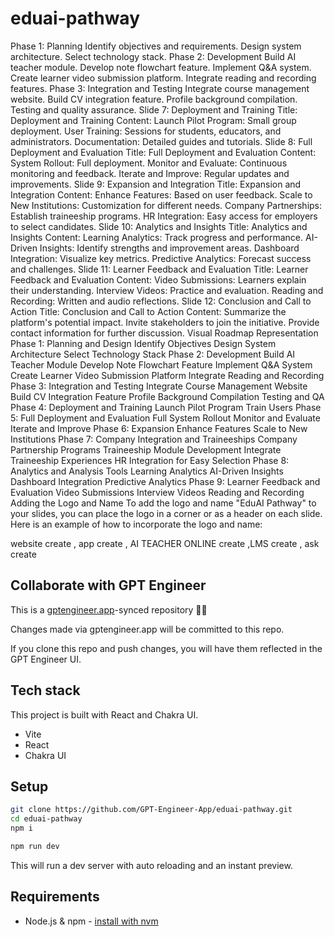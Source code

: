 # eduai-pathway

Phase 1: Planning
Identify objectives and requirements.
Design system architecture.
Select technology stack.
Phase 2: Development
Build AI teacher module.
Develop note flowchart feature.
Implement Q&A system.
Create learner video submission platform.
Integrate reading and recording features.
Phase 3: Integration and Testing
Integrate course management website.
Build CV integration feature.
Profile background compilation.
Testing and quality assurance.
Slide 7: Deployment and Training
Title: Deployment and Training
Content:
Launch Pilot Program: Small group deployment.
User Training: Sessions for students, educators, and administrators.
Documentation: Detailed guides and tutorials.
Slide 8: Full Deployment and Evaluation
Title: Full Deployment and Evaluation
Content:
System Rollout: Full deployment.
Monitor and Evaluate: Continuous monitoring and feedback.
Iterate and Improve: Regular updates and improvements.
Slide 9: Expansion and Integration
Title: Expansion and Integration
Content:
Enhance Features: Based on user feedback.
Scale to New Institutions: Customization for different needs.
Company Partnerships: Establish traineeship programs.
HR Integration: Easy access for employers to select candidates.
Slide 10: Analytics and Insights
Title: Analytics and Insights
Content:
Learning Analytics: Track progress and performance.
AI-Driven Insights: Identify strengths and improvement areas.
Dashboard Integration: Visualize key metrics.
Predictive Analytics: Forecast success and challenges.
Slide 11: Learner Feedback and Evaluation
Title: Learner Feedback and Evaluation
Content:
Video Submissions: Learners explain their understanding.
Interview Videos: Practice and evaluation.
Reading and Recording: Written and audio reflections.
Slide 12: Conclusion and Call to Action
Title: Conclusion and Call to Action
Content:
Summarize the platform's potential impact.
Invite stakeholders to join the initiative.
Provide contact information for further discussion.
Visual Roadmap Representation
Phase 1: Planning and Design
Identify Objectives
Design System Architecture
Select Technology Stack
Phase 2: Development
Build AI Teacher Module
Develop Note Flowchart Feature
Implement Q&A System
Create Learner Video Submission Platform
Integrate Reading and Recording
Phase 3: Integration and Testing
Integrate Course Management Website
Build CV Integration Feature
Profile Background Compilation
Testing and QA
Phase 4: Deployment and Training
Launch Pilot Program
Train Users
Phase 5: Full Deployment and Evaluation
Full System Rollout
Monitor and Evaluate
Iterate and Improve
Phase 6: Expansion
Enhance Features
Scale to New Institutions
Phase 7: Company Integration and Traineeships
Company Partnership Programs
Traineeship Module Development
Integrate Traineeship Experiences
HR Integration for Easy Selection
Phase 8: Analytics and Analysis Tools
Learning Analytics
AI-Driven Insights
Dashboard Integration
Predictive Analytics
Phase 9: Learner Feedback and Evaluation
Video Submissions
Interview Videos
Reading and Recording
Adding the Logo and Name
To add the logo and name "EduAI Pathway" to your slides, you can place the logo in a corner or as a header on each slide. Here is an example of how to incorporate the logo and name:

website create , app create , AI TEACHER ONLINE  create ,LMS create  , ask create 

## Collaborate with GPT Engineer

This is a [gptengineer.app](https://gptengineer.app)-synced repository 🌟🤖

Changes made via gptengineer.app will be committed to this repo.

If you clone this repo and push changes, you will have them reflected in the GPT Engineer UI.

## Tech stack

This project is built with React and Chakra UI.

- Vite
- React
- Chakra UI

## Setup

```sh
git clone https://github.com/GPT-Engineer-App/eduai-pathway.git
cd eduai-pathway
npm i
```

```sh
npm run dev
```

This will run a dev server with auto reloading and an instant preview.

## Requirements

- Node.js & npm - [install with nvm](https://github.com/nvm-sh/nvm#installing-and-updating)
